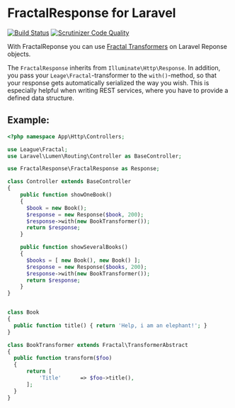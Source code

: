 FractalResponse for Laravel
==========================

[![Build Status](https://api.travis-ci.org/jotaen/fractal-response.svg)](https://travis-ci.org/jotaen/fractal-response)
[![Scrutinizer Code Quality](https://scrutinizer-ci.com/g/jotaen/fractal-response/badges/quality-score.png?b=master)](https://scrutinizer-ci.com/g/jotaen/fractal-response/?branch=master)

With FractalReponse you can use [Fractal Transformers](http://fractal.thephpleague.com/) on Laravel Reponse objects.

The `FractalResponse` inherits from `Illuminate\Http\Response`. In addition, you pass your `Leage\Fractal`-transformer to the `with()`-method, so that your response gets automatically serialized the way you wish. This is especially helpful when writing REST services, where you have to provide a defined data structure.


Example:
--------

```PHP
<?php namespace App\Http\Controllers;

use League\Fractal;
use Laravel\Lumen\Routing\Controller as BaseController;

use FractalResponse\FractalResponse as Response;

class Controller extends BaseController
{
    public function showOneBook()
    {
      $book = new Book();
      $response = new Response($book, 200);
      $response->with(new BookTransformer());
      return $response;
    }

    public function showSeveralBooks()
    {
      $books = [ new Book(), new Book() ];
      $response = new Response($books, 200);
      $response->with(new BookTransformer());
      return $response;
    }
}


class Book 
{
  public function title() { return 'Help, i am an elephant!'; }
}

class BookTransformer extends Fractal\TransformerAbstract
{
  public function transform($foo)
  {
      return [
          'Title'      => $foo->title(),
      ];
  }
}
```
